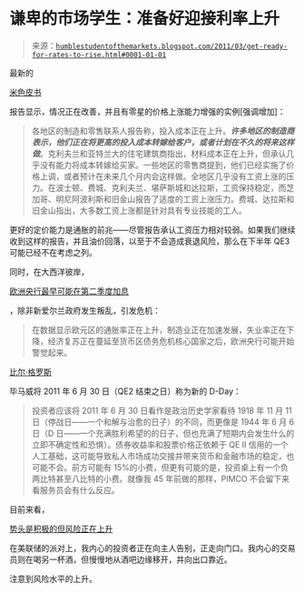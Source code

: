 <!--yml

分类：未分类

日期：2024-05-18 04:22:46

-->

# 谦卑的市场学生：准备好迎接利率上升

> 来源：[`humblestudentofthemarkets.blogspot.com/2011/03/get-ready-for-rates-to-rise.html#0001-01-01`](https://humblestudentofthemarkets.blogspot.com/2011/03/get-ready-for-rates-to-rise.html#0001-01-01)

最新的

[米色皮书](http://www.federalreserve.gov/FOMC/BeigeBook/2011/20110112/default.htm)

报告显示，情况正在改善，并且有零星的价格上涨能力增强的实例[强调增加]：

> 各地区的制造和零售联系人报告称，投入成本正在上升。***许多地区的制造商表示，他们正在将更高的投入成本转嫁给客户，或者计划在不久的将来这样做***。克利夫兰和亚特兰大的住宅建筑商指出，材料成本正在上升，但承认几乎没有能力将成本转嫁给买家。一些地区的零售商提到，他们已经实施了价格上调，或者预计在未来几个月内会这样做。全地区几乎没有工资上涨的压力。在波士顿、费城、克利夫兰、堪萨斯城和达拉斯，工资保持稳定，而芝加哥、明尼阿波利斯和旧金山报告了适度的工资上涨压力。费城、达拉斯和旧金山指出，大多数工资上涨都是针对具有专业技能的工人。

更好的定价能力是通胀的前兆——尽管报告承认工资压力相对较弱。如果我们继续收到这样的报告，并且油价回落，以至于不会造成衰退风险，那么在下半年 QE3 可能已经不在考虑之列。

同时，在大西洋彼岸，

[欧洲央行最早可能在第二季度加息](http://online.wsj.com/article/SB10001424052748704506004576173810270794734.html)

，除非新爱尔兰政府发生叛乱，引发危机：

> 在数据显示欧元区的通胀率正在上升，制造业正在加速发展，失业率正在下降，经济复苏正在蔓延至货币区债务危机核心国家之后，欧洲央行可能开始警觉起来。

[比尔·格罗斯](http://www.pimco.com/Pages/Two-Bits-Four-Bits-Six-Bits-a-Dollar.aspx)

毕马威将 2011 年 6 月 30 日（QE2 结束之日）称为新的 D-Day：

> 投资者应该将 2011 年 6 月 30 日看作是政治历史学家看待 1918 年 11 月 11 日（停战日——一个和解与治愈的日子）的不同，而更像是 1944 年 6 月 6 日（D 日——一个充满胜利希望的的日子，但也充满了短期内会发生什么的立即不确定性和恐惧）。债券收益率和股票价格正依赖于 QE II 信用的一个人工基础，这可能导致私人市场成功交接并带来货币和金融市场的稳定，也可能不会。前方可能有 15%的小费，但更有可能的是，投资桌上有一个负两比特甚至八比特的小费。就像我 45 年前做的那样，PIMCO 不会留下来看服务员会有什么反应。

目前来看，

[势头是积极的但风险正在上升](http://humblestudentofthemarkets.blogspot.com/2011/02/thinking-bearishinly-tradingly.html)

在美联储的派对上，我内心的投资者正在向主人告别，正走向门口。我内心的交易员则在喝另一杯酒，但慢慢地从酒吧边缘移开，并向出口靠近。

注意到风险水平的上升。
